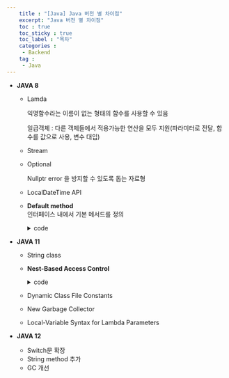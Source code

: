 ```yaml
---
    title : "[Java] Java 버전 별 차이점"
    excerpt: "Java 버전 별 차이점"
    toc : true
    toc_sticky : true
    toc_label : "목차"
    categories :
     - Backend
    tag :
     - Java
---
```



- **JAVA 8**
    - Lamda
        
        익명함수라는 이름이 없는 형태의 함수를 사용할 수 있음
        
        일급객체 : 다른 객체들에서 적용가능한 연산을 모두 지원(파라미터로 전달, 함수를 값으로 사용, 변수 대입)
        
    - Stream
    - Optional
        
        Nullptr error 을 방지할 수 있도록 돕는 자료형
        
    - LocalDateTime API
    - **Default method**  
        인터페이스 내에서 기본 메서드를 정의
        <details>
        <summary>code</summary>
        <div markdown = 1>
        ```java
        interface TestInterface {
        //기존 메서드들
        public void go();
        public void get();
            
        default void show() {
            // 구현 내용
            System.out.println("표시해줘요");
            }
        }

        class TestClass implements TestInterface {
            //그냥 사용한다면
        }

        class OverrideTestClass implements TestInterface {

            //만약 어떠한 클래스에서 수정이 필요하다면
            @Override
            public void show() {
                //새로운 구현 내용
                System.out.println("수정했어요");
            }
        }

        // 사용 부분
        class Main {
            TestClass testClass = new TestClass();
            OverrideTestClass overrideTestClass = new OverrideTestClass();
                
            testClass.show(); //"표시해줘요"
            overrideTestClass.show(); //"수정했어요"
        }
        ```

        </div>
        </details>

- **JAVA 11**
    - String class
    - **Nest-Based Access Control**
        <details>
        <summary>code</summary>
        <div markdown = 1>
            
        ```java
        class Test { 
        	static class One { 
        	private int one; 
        } 
        	
        	static class Two {
        	 private int two; 
        	} 
        }
        ```
        </div>
        </details>
            
    - Dynamic Class File Constants
    - New Garbage Collector
    - Local-Variable Syntax for Lambda Parameters

- **JAVA 12**
    - Switch문 확장
    - String method 추가
    - GC 개선